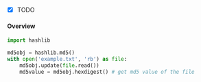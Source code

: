 - [x] TODO

#### Overview

```python
import hashlib

md5obj = hashlib.md5()
with open('example.txt', 'rb') as file:
    md5obj.update(file.read())
    md5value = md5obj.hexdigest() # get md5 value of the file
```